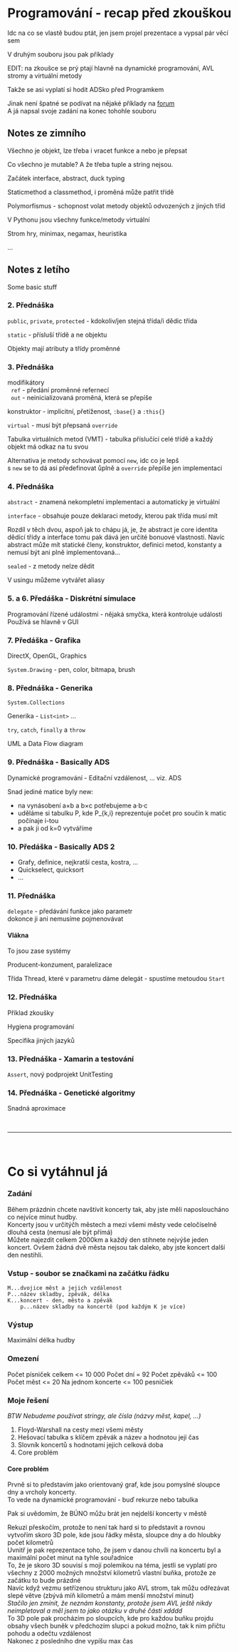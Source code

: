 # Programování - recap před zkouškou

Idc na co se vlastě budou ptát, jen jsem projel prezentace a vypsal pár věcí sem

V druhým souboru jsou pak příklady

EDIT: na zkoušce se prý ptají hlavně na dynamické programování, AVL stromy a virtuální metody

Takže se asi vyplatí si hodit ADSko před Programkem

Jinak není špatné se podívat na nějaké příklady na [forum](http://forum.matfyz.info/viewtopic.php?f=247&t=11818) \
A já napsal svoje zadání na konec tohohle souboru

## Notes ze zimního

Všechno je objekt, lze třeba i vracet funkce a nebo je přepsat

Co všechno je mutable? A že třeba tuple a string nejsou.

Začátek interface, abstract, duck typing

Staticmethod a classmethod, i proměná může patřit třídě

Polymorfismus - schopnost volat metody objektů odvozených z jiných tříd

V Pythonu jsou všechny funkce/metody virtuální

Strom hry, minimax, negamax, heuristika

…

## Notes z letího

Some basic stuff

### 2. Přednáška

`public`, `private`, `protected` - kdokoliv/jen stejná třída/i dědic třída

`static` - přísluší třídě a ne objektu

Objekty mají atributy a třídy proměnné

### 3. Přednáška

modifikátory \
&nbsp; `ref` - předání proměnné refernecí \
&nbsp; `out` - neinicializovaná proměná, která se přepíše

konstruktor - implicitní, přetíženost, `:base{}` a `:this{}`

`virtual` - musí být přepsaná `override`

Tabulka virtuálních metod (VMT) - tabulka příslučící celé třídě a každý objekt má odkaz na tu svou

Alternativa je metody schovávat pomocí `new`, idc co je lepš \
s `new` se to dá asi předefinovat ůplně a `override` přepíše jen implementaci

### 4. Přednáška

`abstract` - znamená nekompletní implementaci a automaticky je virtuální

`interface` - obsahuje pouze deklaraci metody, kterou pak třída musí mít

Rozdíl v těch dvou, aspoň jak to chápu já, je, že abstract je core identita dědící třídy a interface tomu pak dává jen určité bonuové vlastnosti. Navíc abstract může mít statické členy, konstruktor, definici metod, konstanty a nemusí být ani plně implementovaná...

`sealed` - z metody nelze dědit

V usingu můžeme vytvářet aliasy

### 5. a 6. Předáška - Diskrétní simulace

Programování řízené událostmi - nějaká smyčka, která kontroluje události\
Používá se hlavně v GUI

### 7. Předáška - Grafika

DirectX, OpenGL, Graphics

`System.Drawing` - pen, color, bitmapa, brush

### 8. Přednáška - Generika

`System.Collections`

Generika - `List<int>` …

`try`, `catch`, `finally` a `throw`

UML a Data Flow diagram

### 9. Přednáška - Basically ADS

Dynamické programování - Editační vzdálenost, … viz. ADS

Snad jediné matice byly new:

* na vynásobení a×b a b×c potřebujeme a·b·c
* uděláme si tabulku P, kde P_{k,i} reprezentuje počet pro součin k matic počínaje i-tou
* a pak ji od k=0 vytváříme 

### 10. Předáška - Basically ADS 2

* Grafy, definice, nejkratší cesta, kostra, …
* Quickselect, quicksort
* …

### 11. Přednáška

`delegate`  - předávání funkce jako parametr \
dokonce ji ani nemusíme pojmenovávat

#### Vlákna

To jsou zase systémy

Producent-konzument, paralelizace

Třída Thread, které v parametru dáme delegát - spustíme metoudou `Start`

### 12. Přednáška

Příklad zkoušky

Hygiena programování

Specifika jiných jazyků 

### 13. Přednáška - Xamarin a testování

`Assert`, nový podprojekt UnitTesting

### 14. Přednáška - Genetické algoritmy

Snadná aproximace

&nbsp;

---

&nbsp;

# Co si vytáhnul já

### Zadání

Během prázdnin chcete navštívit koncerty tak, aby jste měli naposloucháno co nejvíce minut hudby. \
Koncerty jsou v určitýčh městech a mezi všemi městy vede celočíselně dlouhá cesta (nemusí ale být přímá) \
Můžete najezdit celkem 2000km a každý den stihnete nejvýše jeden koncert. Ovšem žádná dvě města nejsou tak daleko, aby jste koncert další den nestihli.

### Vstup - soubor se značkami na začátku řádku
```
M...dvojice měst a jejich vzdálenost
P...název skladby, zpěvák, délka
K...koncert - den, město a zpěvák
	p...název skladby na koncertě (pod každým K je více)
```

### Výstup

Maximální délka hudby

### Omezení

Počet písniček celkem <= 10 000
Počet dní = 92
Počet zpěváků <= 100
Počet měst <= 20
Na jednom koncerte <= 100 pesničiek

### Moje řešení

*BTW Nebudeme používat stringy, ale čísla (názvy měst, kapel, ...)*

1. Floyd-Warshall na cesty mezi všemi městy
2. Hešovací tabulka s klíčem zpěvák a název a hodnotou její čas
3. Slovník koncertů s hodnotami jejich celková doba
4. Core problém

#### Core problém

Prvně si to představím jako orientovaný graf, kde jsou pomyslné sloupce dny a vrcholy koncerty. \
To vede na dynamické programování - buď rekurze nebo tabulka

Pak si uvědomím, že BÚNO můžu brát jen nejdelší koncerty v městě

Rekuzi přeskočím, protože to není tak hard si to představit a rovnou vytvořím skoro 3D pole, kde jsou řádky města, sloupce dny a do hloubky počet kilometrů \
Uvnitř je pak reprezentace toho, že jsem v danou chvíli na koncertu byl a maximální počet minut na tyhle souřadnice \
To, že je skoro 3D souvisí s mojí polemikou na téma, jestli se vyplatí pro všechny z 2000 možných množství kilometrů vlastní buňka, protože ze začátku to bude prázdné \
Navíc když vezmu setřízenou strukturu jako AVL strom, tak můžu odřezávat slepé větve (zbývá míň kilometrů a mám menší množství minut) \
*Stačílo jen zmínit, že neznám konstanty, protože jsem AVL ještě nikdy neimpletoval a měl jsem to jako otázku v druhé části xdddd* \
To 3D pole pak procházím po sloupcích, kde pro každou buňku projdu obsahy všech buněk v předchozím slupci a pokud možno, tak k nim přičtu pohodu a odečtu vzdálenost \
Nakonec z posledního dne vypíšu max čas
